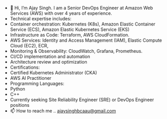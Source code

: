 - 👋 Hi, I’m Ajay Singh. I am a Senior DevOps Engineer at Amazon Web Services (AWS) with over 4 years of experience.
- Technical expertise includes:
- Container orchestration: Kubernetes (K8s), Amazon Elastic Container Service (ECS), Amazon Elastic Kubernetes Service (EKS)
- Infrastructure as Code: Terraform, AWS CloudFormation.
- AWS Services: Identity and Access Management (IAM), Elastic Compute Cloud (EC2), ECR,
- Monitoring & Observability: CloudWatch, Grafana, Prometheus.
- CI/CD implementation and automation
- Architecture review and optimization
- Certifications:
- Certified Kubernetes Administrator (CKA)
- AWS AI Practitioner
- Programming Languages:
- Python
- C++
- Currently seeking Site Reliability Engineer (SRE) or DevOps Engineer positions
- 📫 How to reach me ..
ajaysinghbcaau@gmail.com
<!---
theajaysingh/theajaysingh is a ✨ special ✨ repository because its `README.md` (this file) appears on your GitHub profile.
You can click the Preview link to take a look at your changes.
--->
